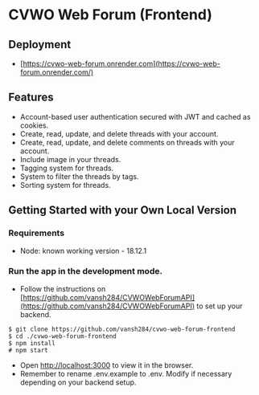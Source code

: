 # CVWO Web Forum (Frontend)

## Deployment
* [https://cvwo-web-forum.onrender.com](https://cvwo-web-forum.onrender.com/)

## Features
* Account-based user authentication secured with JWT and cached as cookies.
* Create, read, update, and delete threads with your account.
* Create, read, update, and delete comments on threads with your account.
* Include image in your threads.
* Tagging system for threads.
* System to filter the threads by tags.
* Sorting system for threads.

## Getting Started with your Own Local Version

### Requirements
* Node: known working version - 18.12.1

### Run the app in the development mode.
* Follow the instructions on [https://github.com/vansh284/CVWOWebForumAPI](https://github.com/vansh284/CVWOWebForumAPI) to set up your backend.
```
$ git clone https://github.com/vansh284/cvwo-web-forum-frontend
$ cd ./cvwo-web-forum-frontend
$ npm install
# npm start
```
* Open [http://localhost:3000](http://localhost:3000) to view it in the browser.
* Remember to rename .env.example to .env. Modify if necessary depending on your backend setup.
